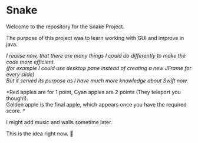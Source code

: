 # Snake  
Welcome to the repository for the Snake Project.  
  
The purpose of this project was to learn working with GUI and improve in java.  
  
_I realise now, that there are many things I could do differently to make the code more efficient.  
(for example I could use desktop pane instead of creating a new JFrame for every slide)  
But it served its purpose as I have much more knowledge about Swift now._  
  
  
*Red apples are for 1 point, Cyan apples are 2 points (They teleport you though!).  
Golden apple is the final apple, which appears once you have the required score.  *
  
I might add music and walls sometime later.
  
This is the idea right now. 🥷
